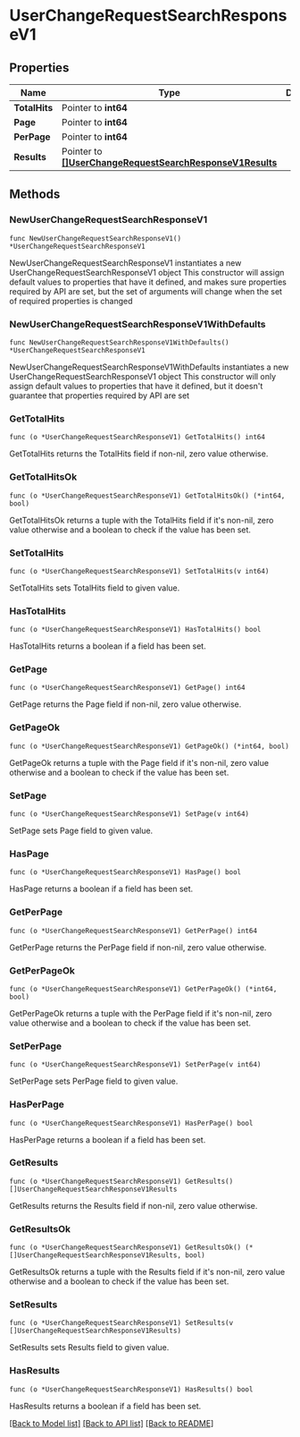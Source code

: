 # UserChangeRequestSearchResponseV1

## Properties

Name | Type | Description | Notes
------------ | ------------- | ------------- | -------------
**TotalHits** | Pointer to **int64** |  | [optional] 
**Page** | Pointer to **int64** |  | [optional] 
**PerPage** | Pointer to **int64** |  | [optional] 
**Results** | Pointer to [**[]UserChangeRequestSearchResponseV1Results**](UserChangeRequestSearchResponseV1Results.md) |  | [optional] 

## Methods

### NewUserChangeRequestSearchResponseV1

`func NewUserChangeRequestSearchResponseV1() *UserChangeRequestSearchResponseV1`

NewUserChangeRequestSearchResponseV1 instantiates a new UserChangeRequestSearchResponseV1 object
This constructor will assign default values to properties that have it defined,
and makes sure properties required by API are set, but the set of arguments
will change when the set of required properties is changed

### NewUserChangeRequestSearchResponseV1WithDefaults

`func NewUserChangeRequestSearchResponseV1WithDefaults() *UserChangeRequestSearchResponseV1`

NewUserChangeRequestSearchResponseV1WithDefaults instantiates a new UserChangeRequestSearchResponseV1 object
This constructor will only assign default values to properties that have it defined,
but it doesn't guarantee that properties required by API are set

### GetTotalHits

`func (o *UserChangeRequestSearchResponseV1) GetTotalHits() int64`

GetTotalHits returns the TotalHits field if non-nil, zero value otherwise.

### GetTotalHitsOk

`func (o *UserChangeRequestSearchResponseV1) GetTotalHitsOk() (*int64, bool)`

GetTotalHitsOk returns a tuple with the TotalHits field if it's non-nil, zero value otherwise
and a boolean to check if the value has been set.

### SetTotalHits

`func (o *UserChangeRequestSearchResponseV1) SetTotalHits(v int64)`

SetTotalHits sets TotalHits field to given value.

### HasTotalHits

`func (o *UserChangeRequestSearchResponseV1) HasTotalHits() bool`

HasTotalHits returns a boolean if a field has been set.

### GetPage

`func (o *UserChangeRequestSearchResponseV1) GetPage() int64`

GetPage returns the Page field if non-nil, zero value otherwise.

### GetPageOk

`func (o *UserChangeRequestSearchResponseV1) GetPageOk() (*int64, bool)`

GetPageOk returns a tuple with the Page field if it's non-nil, zero value otherwise
and a boolean to check if the value has been set.

### SetPage

`func (o *UserChangeRequestSearchResponseV1) SetPage(v int64)`

SetPage sets Page field to given value.

### HasPage

`func (o *UserChangeRequestSearchResponseV1) HasPage() bool`

HasPage returns a boolean if a field has been set.

### GetPerPage

`func (o *UserChangeRequestSearchResponseV1) GetPerPage() int64`

GetPerPage returns the PerPage field if non-nil, zero value otherwise.

### GetPerPageOk

`func (o *UserChangeRequestSearchResponseV1) GetPerPageOk() (*int64, bool)`

GetPerPageOk returns a tuple with the PerPage field if it's non-nil, zero value otherwise
and a boolean to check if the value has been set.

### SetPerPage

`func (o *UserChangeRequestSearchResponseV1) SetPerPage(v int64)`

SetPerPage sets PerPage field to given value.

### HasPerPage

`func (o *UserChangeRequestSearchResponseV1) HasPerPage() bool`

HasPerPage returns a boolean if a field has been set.

### GetResults

`func (o *UserChangeRequestSearchResponseV1) GetResults() []UserChangeRequestSearchResponseV1Results`

GetResults returns the Results field if non-nil, zero value otherwise.

### GetResultsOk

`func (o *UserChangeRequestSearchResponseV1) GetResultsOk() (*[]UserChangeRequestSearchResponseV1Results, bool)`

GetResultsOk returns a tuple with the Results field if it's non-nil, zero value otherwise
and a boolean to check if the value has been set.

### SetResults

`func (o *UserChangeRequestSearchResponseV1) SetResults(v []UserChangeRequestSearchResponseV1Results)`

SetResults sets Results field to given value.

### HasResults

`func (o *UserChangeRequestSearchResponseV1) HasResults() bool`

HasResults returns a boolean if a field has been set.


[[Back to Model list]](../README.md#documentation-for-models) [[Back to API list]](../README.md#documentation-for-api-endpoints) [[Back to README]](../README.md)


